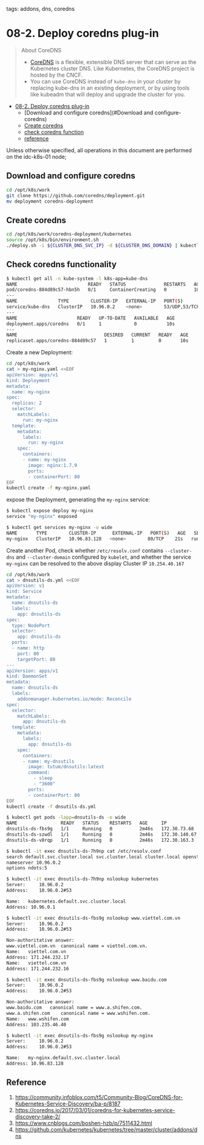 tags: addons, dns, coredns

# 08-2. Deploy coredns plug-in

> About CoreDNS
> - [CoreDNS](https://coredns.io/) is a flexible, extensible DNS server that can serve as the Kubernetes cluster DNS. Like Kubernetes, the CoreDNS project is hosted by the CNCF.
> - You can use CoreDNS instead of `kube-dns` in your cluster by replacing kube-dns in an existing deployment, or by using tools like kubeadm that will deploy and upgrade the cluster for you.


<!-- TOC -->

- [08-2. Deploy coredns plug-in](#08-2-Deployment-coredns-plug-in)
     - [Download and configure coredns](#Download and configure-coredns)
     - [Create coredns](#create-coredns)
     - [check coredns function](#check-coredns-function)
     - [reference](#reference)

<!-- /TOC -->

Unless otherwise specified, all operations in this document are performed on the idc-k8s-01 node;

## Download and configure coredns

``` bash
cd /opt/k8s/work
git clone https://github.com/coredns/deployment.git
mv deployment coredns-deployment
```


## Create coredns

``` bash
cd /opt/k8s/work/coredns-deployment/kubernetes
source /opt/k8s/bin/environment.sh
./deploy.sh -i ${CLUSTER_DNS_SVC_IP} -d ${CLUSTER_DNS_DOMAIN} | kubectl apply -f -
```

## Check coredns functionality

``` bash
$ kubectl get all -n kube-system -l k8s-app=kube-dns
NAME                          READY   STATUS              RESTARTS   AGE
pod/coredns-884d89c57-hbn5h   0/1     ContainerCreating   0          10s
---
NAME               TYPE        CLUSTER-IP   EXTERNAL-IP   PORT(S)                  AGE
service/kube-dns   ClusterIP   10.96.0.2    <none>        53/UDP,53/TCP,9153/TCP   10s
---
NAME                      READY   UP-TO-DATE   AVAILABLE   AGE
deployment.apps/coredns   0/1     1            0           10s
---
NAME                                DESIRED   CURRENT   READY   AGE
replicaset.apps/coredns-884d89c57   1         1         0       10s
```

Create a new Deployment:

``` bash
cd /opt/k8s/work
cat > my-nginx.yaml <<EOF
apiVersion: apps/v1
kind: Deployment
metadata:
  name: my-nginx
spec:
  replicas: 2
  selector:
    matchLabels:
      run: my-nginx
  template:
    metadata:
      labels:
        run: my-nginx
    spec:
      containers:
      - name: my-nginx
        image: nginx:1.7.9
        ports:
        - containerPort: 80
EOF
kubectl create -f my-nginx.yaml
```

expose the Deployment, generating the `my-nginx` service:

``` bash
$ kubectl expose deploy my-nginx
service "my-nginx" exposed

$ kubectl get services my-nginx -o wide
NAME       TYPE        CLUSTER-IP      EXTERNAL-IP   PORT(S)   AGE   SELECTOR
my-nginx   ClusterIP   10.96.83.128   <none>        80/TCP    21s   run=my-nginx
```

Create another Pod, check whether `/etc/resolv.conf` contains `--cluster-dns` and `--cluster-domain` configured by `kubelet`, and whether the service `my-nginx` can be resolved to the above display Cluster IP `10.254.40.167`

``` bash
cd /opt/k8s/work
cat > dnsutils-ds.yml <<EOF
apiVersion: v1
kind: Service
metadata:
  name: dnsutils-ds
  labels:
    app: dnsutils-ds
spec:
  type: NodePort
  selector:
    app: dnsutils-ds
  ports:
  - name: http
    port: 80
    targetPort: 80
---
apiVersion: apps/v1
kind: DaemonSet
metadata:
  name: dnsutils-ds
  labels:
    addonmanager.kubernetes.io/mode: Reconcile
spec:
  selector:
    matchLabels:
      app: dnsutils-ds
  template:
    metadata:
      labels:
        app: dnsutils-ds
    spec:
      containers:
      - name: my-dnsutils
        image: tutum/dnsutils:latest
        command:
          - sleep
          - "3600"
        ports:
        - containerPort: 80
EOF
kubectl create -f dnsutils-ds.yml
```

``` bash
$ kubectl get pods -lapp=dnsutils-ds -o wide 
NAME                READY   STATUS    RESTARTS   AGE     IP              NODE         NOMINATED NODE   READINESS GATES
dnsutils-ds-fbs9g   1/1     Running   0          2m46s   172.30.73.68    idc-k8s-03   <none>           <none>
dnsutils-ds-szwdl   1/1     Running   0          2m46s   172.30.140.67   idc-k8s-02   <none>           <none>
dnsutils-ds-v8rqp   1/1     Running   0          2m46s   172.30.163.3    idc-k8s-01   <none>           <none>
```

``` bash
$ kubectl -it exec dnsutils-ds-7h9np cat /etc/resolv.conf
search default.svc.cluster.local svc.cluster.local cluster.local openstacklocal
nameserver 10.96.0.2
options ndots:5
```

``` bash
$ kubectl -it exec dnsutils-ds-7h9np nslookup kubernetes
Server:		10.96.0.2
Address:	10.96.0.2#53

Name:	kubernetes.default.svc.cluster.local
Address: 10.96.0.1
```

``` bash
$ kubectl -it exec dnsutils-ds-fbs9g nslookup www.viettel.com.vn
Server:		10.96.0.2
Address:	10.96.0.2#53

Non-authoritative answer:
www.viettel.com.vn	canonical name = viettel.com.vn.
Name:	viettel.com.vn
Address: 171.244.232.17
Name:	viettel.com.vn
Address: 171.244.232.16
```

``` bash
$ kubectl -it exec dnsutils-ds-fbs9g nslookup www.baidu.com
Server:		10.96.0.2
Address:	10.96.0.2#53

Non-authoritative answer:
www.baidu.com	canonical name = www.a.shifen.com.
www.a.shifen.com	canonical name = www.wshifen.com.
Name:	www.wshifen.com
Address: 103.235.46.40
```

``` bash
$ kubectl -it exec dnsutils-ds-fbs9g nslookup my-nginx
Server:		10.96.0.2
Address:	10.96.0.2#53

Name:	my-nginx.default.svc.cluster.local
Address: 10.96.83.128
```

## Reference

1. https://community.infoblox.com/t5/Community-Blog/CoreDNS-for-Kubernetes-Service-Discovery/ba-p/8187
2. https://coredns.io/2017/03/01/coredns-for-kubernetes-service-discovery-take-2/
3. https://www.cnblogs.com/boshen-hzb/p/7511432.html
4. https://github.com/kubernetes/kubernetes/tree/master/cluster/addons/dns